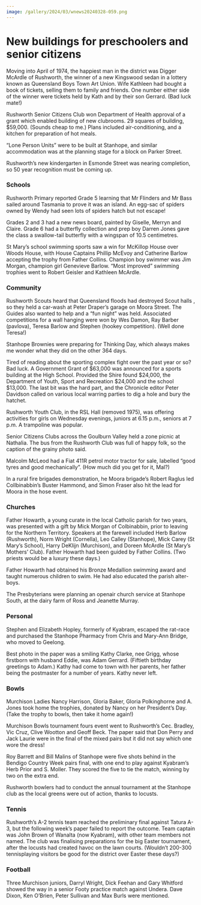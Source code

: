 ```yaml
---
image: /gallery/2024/03/wnews20240328-059.png
---
```


# New buildings for preschoolers and senior citizens

Moving into April of 1974, the happiest man in the district was Digger McArdle of Rushworth, the winner of a new Kingswood sedan in a lottery known as Queensland Boys Town Art Union. Wife Kathleen had bought a book of tickets, selling them to family and friends. One number either side of the winner were tickets held by Kath and by their son Gerrard. (Bad luck mate!)

Rushworth Senior Citizens Club won Department of Health approval of a grant which enabled building of new clubrooms. 29 squares of building, $59,000. (Sounds cheap to me.) Plans included air-conditioning, and a kitchen for preparation of hot meals.

“Lone Person Units” were to be built at Stanhope, and similar accommodation was at the planning stage for a block on Parker Street.

Rushworth’s new kindergarten in Esmonde Street was nearing completion, so 50 year recognition must be coming up.

### Schools

Rushworth Primary reported Grade 5 learning that Mr Flinders and Mr Bass sailed around Tasmania to prove it was an island. An egg-sac of spiders owned by Wendy had seen lots of spiders hatch but not escape!

Grades 2 and 3 had a new news board, painted by Giselle, Merryn and Claire. Grade 6 had a butterfly collection and prep boy Darren Jones gave the class a swallow-tail butterfly with a wingspan of 10.5 centimetres.

St Mary’s school swimming sports saw a win for McKillop House over Woods House, with House Captains Phillip McEvoy and Catherine Barlow accepting the trophy from Father Collins. Champion boy swimmer was Jim Morgan, champion girl Genevieve Barlow. “Most improved” swimming trophies went to Robert Geisler and Kathleen McArdle.

### Community

Rushworth Scouts heard that Queensland floods had destroyed Scout halls , so they held a car-wash at Peter Draper’s garage on Moora Street. The Guides also wanted to help and a “fun night” was held. Associated competitions for a wall hanging were won by Wes Damon, Ray Barber (pavlova), Teresa Barlow and Stephen (hookey competition). (Well done Teresa!)

Stanhope Brownies were preparing for Thinking Day, which always makes me wonder what they did on the other 364 days.

Tired of reading about the sporting complex fight over the past year or so? Bad luck. A Government Grant of $63,000 was announced for a sports building at the High School. Provided the Shire found $24,000, the Department of Youth, Sport and Recreation $24,000 and the school $13,000. The last bit was the hard part, and the Chronicle editor Peter Davidson called on various local warring parties to dig a hole and bury the hatchet.

Rushworth Youth Club, in the RSL Hall (removed 1975), was offering activities for girls on Wednesday evenings, juniors at 6.15 p.m., seniors at 7 p.m. A trampoline was popular.

Senior Citizens Clubs across the Goulburn Valley held a zone picnic at Nathalia. The bus from the Rushworth Club was full of happy folk, so the caption of the grainy photo said.

Malcolm McLeod had a Fiat 411R petrol motor tractor for sale, labelled “good tyres and good mechanically”. (How much did you get for it, Mal?)

In a rural fire brigades demonstration, he Moora brigade’s Robert Raglus led Collbinabbin’s Buster Hammond, and Simon Fraser also hit the lead for Moora in the hose event.

### Churches

Father Howarth, a young curate in the local Catholic parish for two years, was presented with a gift by Mick Morgan of Colbinabbin, prior to leaving for the Northern Territory. Speakers at the farewell included Herb Barlow (Rushworth), Norm Wright (Cornella), Leo Calley (Stanhope), Mick Carey (St Mary’s School), Harry DeKlijn (Murchison), and Doreen McArdle (St Mary’s Mothers’ Club). Father Howarth had been guided by Father Collins. (Two priests would be a luxury these days.)

Father Howarth had obtained his Bronze Medallion swimming award and taught numerous children to swim. He had also educated the parish alter-boys.

The Presbyterians were planning an openair church service at Stanhope South, at the dairy farm of Ross and Jeanette Murray.

### Personal

Stephen and Elizabeth Hopley, formerly of Kyabram, escaped the rat-race and purchased the Stanhope Pharmacy from Chris and Mary-Ann Bridge, who moved to Geelong.

Best photo in the paper was a smiling Kathy Clarke, nee Grigg, whose firstborn with husband Eddie, was Adam Gerrard. (Fiftieth birthday greetings to Adam.) Kathy had come to town with her parents, her father being the postmaster for a number of years. Kathy never left.

### Bowls

Murchison Ladies Nancy Harrison, Gloria Baker, Gloria Polkinghorne and A. Jones took home the trophies, donated by Nancy on her President’s Day. (Take the trophy to bowls, then take it home again!)

Murchison Bowls tournament fours event went to Rushworth’s Cec. Bradley, Vic Cruz, Clive Wootton and Geoff Beck. The paper said that Don Perry and Jack Laurie were in the final of the mixed pairs but it did not say which one wore the dress!

Roy Barrett and Bill Malins of Stanhope were five shots behind in the Bendigo Country Week pairs final, with one end to play against Kyabram’s Herb Prior and S. Moller. They scored the five to tie the match, winning by two on the extra end.

Rushworth bowlers had to conduct the annual tournament at the Stanhope club as the local greens were out of action, thanks to locusts.

### Tennis

Rushworth’s A-2 tennis team reached the preliminary final against Tatura A-3, but the following week’s paper failed to report the outcome. Team captain was John Brown of Wanalta (now Kyabram), with other team members not named. The club was finalising preparations for the big Easter tournament, after the locusts had created havoc on the lawn courts. (Wouldn’t 200-300 tennisplaying visitors be good for the district over Easter these days?)

### Football

Three Murchison juniors, Darryl Wright, Dick Feehan and Gary Whitford showed the way in a senior Footy practice match against Undera. Dave Dixon, Ken O’Brien, Peter Sullivan and Max Burls were mentioned.
